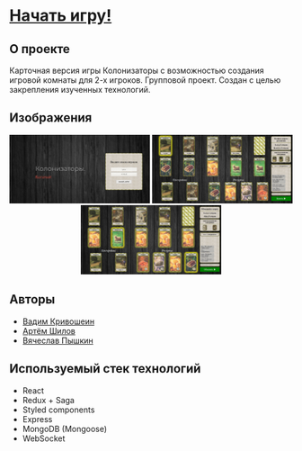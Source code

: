 # [Начать игру!](http://catan-card-game.herokuapp.com)

## О проекте
Карточная версия игры Колонизаторы с возможностью создания игровой комнаты для 2-х игроков.
Групповой проект. Создан с целью закрепления изученных технологий.

## Изображения
<p align="center">
  <img src="/image/start.jpg" width="250" title="start">
  <img src="/image/buy.jpg" width="250" title="buy">
  <img src="/image/change.jpg" width="250" title="change">
</p>

## Авторы 

- [Вадим Кривошеин](https://github.com/VSKrivoshein)
- [Артём Шилов](https://github.com/ArtShilov)
- [Вячеслав Пышкин](https://github.com/SlavaPush)

## Используемый стек технологий

- React 
- Redux + Saga
- Styled components
- Express
- MongoDB (Mongoose)
- WebSocket


